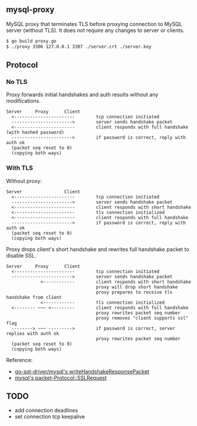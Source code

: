 ## mysql-proxy

MySQL proxy that terminates TLS before proxying connection to MySQL server (without TLS). It does not require any changes to server or clients.

```bash
$ go build proxy.go
$ ./proxy 3306 127.0.0.1 3307 ./server.crt ./server.key
```

## Protocol

### No TLS

Proxy forwards initial handshakes and auth results without any modifications.

```
Server     Proxy      Client
  <-----------------------        tcp connection initiated
  ----------------------->        server sends handshake packet
  <-----------------------        client responds with full handshake (with hashed password)
  ----------------------->        if password is correct, reply with auth ok
  (packet seq reset to 0)
  (copying both ways)
```

### With TLS

Without proxy:

```
Server                Client
  <-----------------------        tcp connection initiated
  ----------------------->        server sends handshake packet
  <-----------------------        client responds with short handshake
  <-----------------------        tls connection initialized
  <-----------------------        client responds with full handshake
  ----------------------->        if password is correct, reply with auth ok
  (packet seq reset to 0)
  (copying both ways)
```

Proxy drops client's short handshake and rewrites full handshake packet to disable SSL.

```
Server     Proxy      Client
  <-----------------------        tcp connection initiated
  ----------------------->        server sends handshake packet
             <------------        client responds with short handshake
                                  proxy will drop short handshake
                                  proxy prepares to receive tls handshake from client
             <------------        tls connection initialized
  <-------- ~~~ <---------        client responds with full handshake
                                  proxy rewrites packet seq number
                                  proxy removes "client supports ssl" flag
  --------> ~~~ --------->        if password is correct, server replies with auth ok
                                  proxy rewrites packet seq number
  (packet seq reset to 0)
  (copying both ways)
```

Reference:

- [go-sql-driver/mysql's writeHandshakeResponsePacket](https://github.com/go-sql-driver/mysql/blob/7ac0064e822156a17a6b598957ddf5e0287f8288/packets.go#L246)
- [mysql's packet-Protocol::SSLRequest](https://dev.mysql.com/doc/internals/en/connection-phase-packets.html#packet-Protocol::SSLRequest)

## TODO

- add connection deadlines
- set connection tcp keepalive
